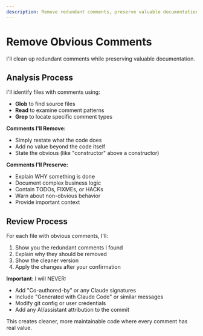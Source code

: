 ```yaml
---
description: Remove redundant comments, preserve valuable documentation. Triggers: clean comments, comment cleanup, code hygiene, remove obvious comments
---
```


# Remove Obvious Comments

I'll clean up redundant comments while preserving valuable documentation.

## Analysis Process

I'll identify files with comments using:
- **Glob** to find source files
- **Read** to examine comment patterns
- **Grep** to locate specific comment types

**Comments I'll Remove:**
- Simply restate what the code does
- Add no value beyond the code itself
- State the obvious (like "constructor" above a constructor)

**Comments I'll Preserve:**
- Explain WHY something is done
- Document complex business logic
- Contain TODOs, FIXMEs, or HACKs
- Warn about non-obvious behavior
- Provide important context

## Review Process

For each file with obvious comments, I'll:
1. Show you the redundant comments I found
2. Explain why they should be removed
3. Show the cleaner version
4. Apply the changes after your confirmation

**Important**: I will NEVER:
- Add "Co-authored-by" or any Claude signatures
- Include "Generated with Claude Code" or similar messages
- Modify git config or user credentials
- Add any AI/assistant attribution to the commit

This creates cleaner, more maintainable code where every comment has real value.